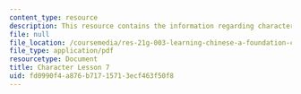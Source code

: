 ```yaml
---
content_type: resource
description: This resource contains the information regarding character lesson 7.
file: null
file_location: /coursemedia/res-21g-003-learning-chinese-a-foundation-course-in-mandarin-spring-2011/fd0990f4a876b71715713ecf463f50f8_MITRES_21G_003S11_char07.pdf
file_type: application/pdf
resourcetype: Document
title: Character Lesson 7
uid: fd0990f4-a876-b717-1571-3ecf463f50f8
---
```

